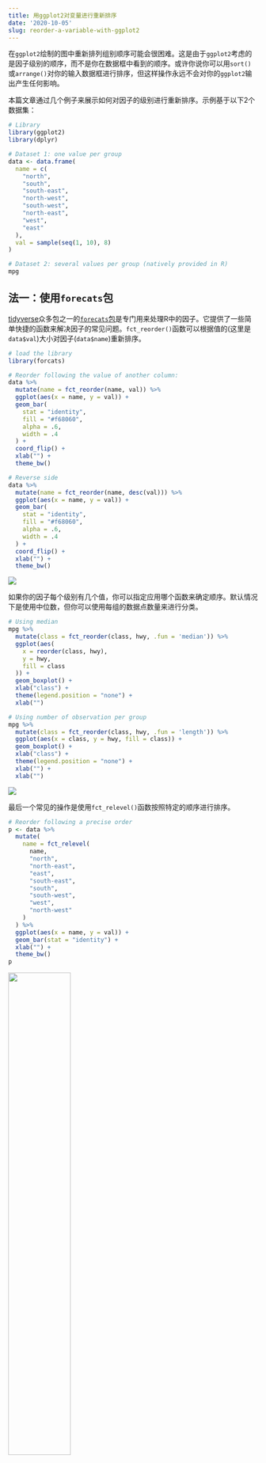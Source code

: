 ```yaml
---
title: 用ggplot2对变量进行重新排序
date: '2020-10-05'
slug: reorder-a-variable-with-ggplot2
---
```


在`ggplot2`绘制的图中重新排列组别顺序可能会很困难。这是由于`ggplot2`考虑的是因子级别的顺序，而不是你在数据框中看到的顺序。或许你说你可以用`sort()`或`arrange()`对你的输入数据框进行排序，但这样操作永远不会对你的`ggplot2`输出产生任何影响。

本篇文章通过几个例子来展示如何对因子的级别进行重新排序。示例基于以下2个数据集：

```R
# Library
library(ggplot2)
library(dplyr)

# Dataset 1: one value per group
data <- data.frame(
  name = c(
    "north",
    "south",
    "south-east",
    "north-west",
    "south-west",
    "north-east",
    "west",
    "east"
  ),
  val = sample(seq(1, 10), 8)
)

# Dataset 2: several values per group (natively provided in R)
mpg
```

## 法一：使用`forecats`包

[tidyverse](https://www.tidyverse.org/)众多包之一的[`forecats`包](https://github.com/tidyverse/forcats)是专门用来处理R中的因子。它提供了一些简单快捷的函数来解决因子的常见问题。`fct_reorder()`函数可以根据值的(这里是`data$val`)大小对因子(`data$name`)重新排序。

```R
# load the library
library(forcats)

# Reorder following the value of another column:
data %>%
  mutate(name = fct_reorder(name, val)) %>%
  ggplot(aes(x = name, y = val)) +
  geom_bar(
    stat = "identity",
    fill = "#f68060",
    alpha = .6,
    width = .4
  ) +
  coord_flip() +
  xlab("") +
  theme_bw()

# Reverse side
data %>%
  mutate(name = fct_reorder(name, desc(val))) %>%
  ggplot(aes(x = name, y = val)) +
  geom_bar(
    stat = "identity",
    fill = "#f68060",
    alpha = .6,
    width = .4
  ) +
  coord_flip() +
  xlab("") +
  theme_bw()
```

![](https://db.songqi.online/reorder-a-variable-with-ggplot2-1.png)

如果你的因子每个级别有几个值，你可以指定应用哪个函数来确定顺序。默认情况下是使用中位数，但你可以使用每组的数据点数量来进行分类。

```R
# Using median
mpg %>%
  mutate(class = fct_reorder(class, hwy, .fun = 'median')) %>%
  ggplot(aes(
    x = reorder(class, hwy),
    y = hwy,
    fill = class
  )) +
  geom_boxplot() +
  xlab("class") +
  theme(legend.position = "none") +
  xlab("")

# Using number of observation per group
mpg %>%
  mutate(class = fct_reorder(class, hwy, .fun = 'length')) %>%
  ggplot(aes(x = class, y = hwy, fill = class)) +
  geom_boxplot() +
  xlab("class") +
  theme(legend.position = "none") +
  xlab("") +
  xlab("")
```

![](https://db.songqi.online/reorder-a-variable-with-ggplot2-2.png)

最后一个常见的操作是使用`fct_relevel()`函数按照特定的顺序进行排序。

```R
# Reorder following a precise order
p <- data %>%
  mutate(
    name = fct_relevel(
      name,
      "north",
      "north-east",
      "east",
      "south-east",
      "south",
      "south-west",
      "west",
      "north-west"
    )
  ) %>%
  ggplot(aes(x = name, y = val)) +
  geom_bar(stat = "identity") +
  xlab("") + 
  theme_bw()
p
```

<img align=center src="https://db.songqi.online/reorder-a-variable-with-ggplot2-3.png" width = 50% height = 50% />

## 法二：只使用`dplyr`包

`dplyr`包的`mutate()`函数允许创建一个新的变量或修改一个现有的变量。可以用它来重新创建一个具有特定顺序的因子。这里有两个例子。

- 第一个使用`arrange()`对你的数据进行排序，并按照这个所需的顺序对因子进行重新排序。
- 第二个为因子指定一个特定的顺序。

```R
data %>%
  # First sort by val. This sort the dataframe but NOT the factor levels
  arrange(val) %>%
  # This trick update the factor levels
  mutate(name = factor(name, levels = name)) %>%
  ggplot(aes(x = name, y = val)) +
  geom_segment(aes(xend = name, yend = 0)) +
  geom_point(size = 4, color = "orange") +
  coord_flip() +
  theme_bw() +
  xlab("")

data %>%
  arrange(val) %>%
  mutate(name = factor(
    name,
    levels = c(
      "north",
      "north-east",
      "east",
      "south-east",
      "south",
      "south-west",
      "west",
      "north-west"
    )
  )) %>%
  ggplot(aes(x = name, y = val)) +
  geom_segment(aes(xend = name, yend = 0)) +
  geom_point(size = 4, color = "orange") +
  theme_bw() +
  xlab("")
```

![](https://db.songqi.online/reorder-a-variable-with-ggplot2-4.png)

## 法三：使用R自带的`reorder()`函数


```R
# reorder is close to order, but is made to change the order of the factor levels.
mpg$class = with(mpg, reorder(class, hwy, median))

p <- mpg %>%
  ggplot(aes(x = class, y = hwy, fill = class)) +
  geom_violin() +
  xlab("class") +
  theme(legend.position = "none") +
  xlab("") +
  theme_bw() +
  guides(fill=F)
p
```

<img align=center src="https://db.songqi.online/reorder-a-variable-with-ggplot2-5.png" width = 50% height = 50% />
